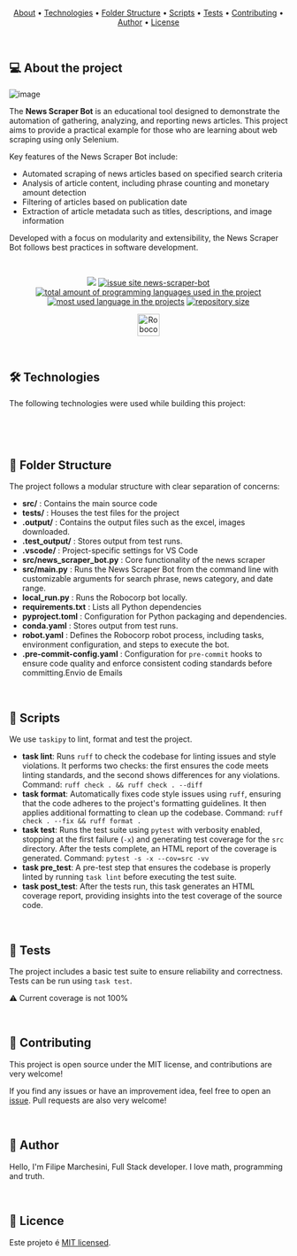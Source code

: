 <p align="center">
 <a href="#-about-the-project">About</a> •
 <a href="#-technologies">Technologies</a> •
 <a href="#-folder-structure">Folder Structure</a> •
 <a href="#-scripts">Scripts</a> •
 <a href="#-tests">Tests</a> •
 <a href="#-contributing">Contributing</a> •
 <a href="#-author">Author</a> •
 <a href="#-licence">License</a>
</p>

&nbsp;

## 💻 About the project

![image](https://github.com/user-attachments/assets/b79fafeb-30c5-4dd5-a044-03dff0f83c1a)

The **News Scraper Bot** is an educational tool designed to demonstrate the automation of gathering, analyzing, and reporting news articles. This project aims to provide a practical example for those who are learning about web scraping using only Selenium.

Key features of the News Scraper Bot include:

* Automated scraping of news articles based on specified search criteria
* Analysis of article content, including phrase counting and monetary amount detection
* Filtering of articles based on publication date
* Extraction of article metadata such as titles, descriptions, and image information

Developed with a focus on modularity and extensibility, the News Scraper Bot follows best practices in software development.

&nbsp;

<p align="center">
  <a href="#license"><img src="https://img.shields.io/github/license/FilipeMarch/news-scraper-bot?color=ff0000"></a>
  <a href="https://github.com/FilipeMarch/news-scraper-bot/issues"><img src="https://img.shields.io/github/issues/FilipeMarch/news-scraper-bot" alt="issue site news-scraper-bot" /></a>
  <a href="https://github.com/FilipeMarch/news-scraper-bot"><img src="https://img.shields.io/github/languages/count/FilipeMarch/news-scraper-bot" alt="total amount of programming languages used in the project" /></a>
  <a href="https://github.com/FilipeMarch/news-scraper-bot"><img src="https://img.shields.io/github/languages/top/FilipeMarch/news-scraper-bot" alt="most used language in the projects" /></a>
  <a href="https://github.com/FilipeMarch/news-scraper-bot"><img src="https://img.shields.io/github/repo-size/FilipeMarch/news-scraper-bot" alt="repository size" /></a>
<p>

<p align="center">
  <img alt="Robocorp icon" height=40 src="https://robocorp.com/wp-content/uploads/2024/05/lockup-black.png">
<p>

&nbsp;

## 🛠 Technologies

The following technologies were used while building this project:

&nbsp;

<p align="center">
</p>

&nbsp;


## 📁 Folder Structure

The project follows a modular structure with clear separation of concerns:

* **src/** : Contains the main source code
* **tests/** : Houses the test files for the project
* **.output/** : Contains the output files such as the excel, images downloaded.
* **.test_output/** : Stores output from test runs.
* **.vscode/** : Project-specific settings for VS Code
* **src/news_scraper_bot.py** : Core functionality of the news scraper
* **src/main.py** : Runs the News Scraper Bot from the command line with customizable arguments for search phrase, news category, and date range.
* **local_run.py** : Runs the Robocorp bot locally.
* **requirements.txt** : Lists all Python dependencies
* **pyproject.toml** : Configuration for Python packaging and dependencies.
* **conda.yaml** : Stores output from test runs.
* **robot.yaml** : Defines the Robocorp robot process, including tasks, environment configuration, and steps to execute the bot.
* **.pre-commit-config.yaml** : Configuration for `pre-commit` hooks to ensure code quality and enforce consistent coding standards before committing.Envio de Emails

&nbsp;

## 📜 Scripts

We use `taskipy` to lint, format and test the project.

- **task lint**: Runs `ruff` to check the codebase for linting issues and style violations. It performs two checks: the first ensures the code meets linting standards, and the second shows differences for any violations. Command: `ruff check . && ruff check . --diff`
- **task format**: Automatically fixes code style issues using `ruff`, ensuring that the code adheres to the project's formatting guidelines. It then applies additional formatting to clean up the codebase. Command: `ruff check . --fix && ruff format .`
- **task test**: Runs the test suite using `pytest` with verbosity enabled, stopping at the first failure (`-x`) and generating test coverage for the `src` directory. After the tests complete, an HTML report of the coverage is generated. Command: `pytest -s -x --cov=src -vv`
- **task pre_test**: A pre-test step that ensures the codebase is properly linted by running `task lint` before executing the test suite.
- **task post_test**: After the tests run, this task generates an HTML coverage report, providing insights into the test coverage of the source code.

&nbsp;

## 🧪 Tests

The project includes a basic test suite to ensure reliability and correctness. Tests can be run using `task test`.

⚠️ Current coverage is not 100%

&nbsp;

## 👐 Contributing

This project is open source under the MIT license, and contributions are very welcome!

If you find any issues or have an improvement idea, feel free to open an [issue](https://github.com/FilipeMarch/news-scraper-bot/issues). Pull requests are also very welcome!

&nbsp;

## 🦸 Author

Hello, I'm Filipe Marchesini, Full Stack developer. I love math, programming and truth.

&nbsp;

## 📝 Licence

Este projeto é [MIT licensed](./LICENSE).
